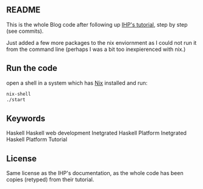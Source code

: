 ## README

This is the whole Blog code after following up [IHP's tutorial](https://ihp.digitallyinduced.com/Guide/your-first-project.html), step by step (see commits). 

Just added a few more packages to the nix enviornment as I could not run it from the command line (perhaps I was a bit too inexpierenced with nix.)

## Run the code

open a shell in a system which has [Nix](nixos.org/) installed and run:

```bash
nix-shell
./start
```

## Keywords

Haskell
Haskell web development
Inetgrated Haskell Platform
Inetgrated Haskell Platform Tutorial

## License

Same license as the IHP's documentation, as the whole code has been copies (retyped) from their tutorial.